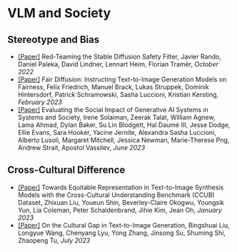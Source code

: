 # VLM and Society

## Stereotype and Bias
- <a href="https://arxiv.org/abs/2210.04610">[Paper]</a> Red-Teaming the Stable Diffusion Safety Filter, Javier Rando, Daniel Paleka, David Lindner, Lennart Heim, Florian Tramèr, *October 2022*
- <a href="https://arxiv.org/abs/2302.10893">[Paper]</a> Fair Diffusion: Instructing Text-to-Image Generation Models on Fairness, Felix Friedrich, Manuel Brack, Lukas Struppek, Dominik Hintersdorf, Patrick Schramowski, Sasha Luccioni, Kristian Kersting, *February 2023*
- <a href="https://arxiv.org/abs/2306.05949">[Paper]</a> Evaluating the Social Impact of Generative AI Systems in Systems and Society, Irene Solaiman, Zeerak Talat, William Agnew, Lama Ahmad, Dylan Baker, Su Lin Blodgett, Hal Daumé III, Jesse Dodge, Ellie Evans, Sara Hooker, Yacine Jernite, Alexandra Sasha Luccioni, Alberto Lusoli, Margaret Mitchell, Jessica Newman, Marie-Therese Png, Andrew Strait, Apostol Vassilev, *June 2023*

## Cross-Cultural Difference
- <a href="https://arxiv.org/abs/2301.12073">[Paper]</a> Towards Equitable Representation in Text-to-Image Synthesis Models with the Cross-Cultural Understanding Benchmark (CCUB) Dataset, Zhixuan Liu, Youeun Shin, Beverley-Claire Okogwu, Youngsik Yun, Lia Coleman, Peter Schaldenbrand, Jihie Kim, Jean Oh, *January 2023*
- <a href="https://arxiv.org/abs/2307.02971">[Paper]</a> On the Cultural Gap in Text-to-Image Generation, Bingshuai Liu, Longyue Wang, Chenyang Lyu, Yong Zhang, Jinsong Su, Shuming Shi, Zhaopeng Tu, *July 2023*
